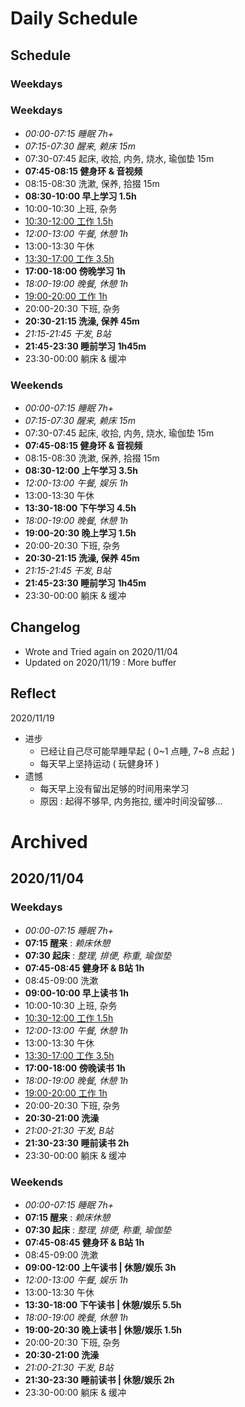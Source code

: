 # Daily Schedule

## Schedule

### Weekdays

### Weekdays

- _00:00-07:15 睡眠 7h+_
- _07:15-07:30 醒来, 赖床 15m_
- 07:30-07:45 起床, 收拾, 内务, 烧水, 瑜伽垫 15m
- **07:45-08:15 健身环 & 音视频**
- 08:15-08:30 洗漱, 保养, 拾掇 15m
- **08:30-10:00 早上学习 1.5h**
- 10:00-10:30 上班, 杂务
- <u>10:30-12:00 工作 1.5h</u>
- _12:00-13:00 午餐, 休憩 1h_
- 13:00-13:30 午休
- <u>13:30-17:00 工作 3.5h</u>
- **17:00-18:00 傍晚学习 1h**
- _18:00-19:00 晚餐, 休憩 1h_
- <u>19:00-20:00 工作 1h</u>
- 20:00-20:30 下班, 杂务
- **20:30-21:15 洗澡, 保养 45m**
- _21:15-21:45 干发, B站_
- **21:45-23:30 睡前学习 1h45m**
- 23:30-00:00 躺床 & 缓冲

### Weekends

- _00:00-07:15 睡眠 7h+_
- _07:15-07:30 醒来, 赖床 15m_
- 07:30-07:45 起床, 收拾, 内务, 烧水, 瑜伽垫 15m
- **07:45-08:15 健身环 & 音视频**
- 08:15-08:30 洗漱, 保养, 拾掇 15m
- **08:30-12:00 上午学习 3.5h**
- _12:00-13:00 午餐, 娱乐 1h_
- 13:00-13:30 午休
- **13:30-18:00 下午学习 4.5h**
- _18:00-19:00 晚餐, 休憩 1h_
- **19:00-20:30 晚上学习 1.5h**
- 20:00-20:30 下班, 杂务
- **20:30-21:15 洗澡, 保养 45m**
- _21:15-21:45 干发, B站_
- **21:45-23:30 睡前学习 1h45m**
- 23:30-00:00 躺床 & 缓冲

## Changelog

- Wrote and Tried again on 2020/11/04
- Updated on 2020/11/19 : More buffer

## Reflect

2020/11/19

- 进步
    - 已经让自己尽可能早睡早起 ( 0~1 点睡, 7~8 点起 )
    - 每天早上坚持运动 ( 玩健身环 )
- 遗憾
    - 每天早上没有留出足够的时间用来学习
    - 原因 : 起得不够早, 内务拖拉, 缓冲时间没留够…

# Archived

## 2020/11/04

### Weekdays

- _00:00-07:15 睡眠 7h+_
- **07:15 醒来** : _赖床休憩_
- **07:30 起床** : _整理, 排便, 称重, 瑜伽垫_
- **07:45-08:45 健身环 & B站 1h**
- 08:45-09:00 洗漱
- **09:00-10:00 早上读书 1h**
- 10:00-10:30 上班, 杂务
- <u>10:30-12:00 工作 1.5h</u>
- _12:00-13:00 午餐, 休憩 1h_
- 13:00-13:30 午休
- <u>13:30-17:00 工作 3.5h</u>
- **17:00-18:00 傍晚读书 1h**
- _18:00-19:00 晚餐, 休憩 1h_
- <u>19:00-20:00 工作 1h</u>
- 20:00-20:30 下班, 杂务
- **20:30-21:00 洗澡**
- _21:00-21:30 干发, B站_
- **21:30-23:30 睡前读书 2h**
- 23:30-00:00 躺床 & 缓冲

### Weekends

- _00:00-07:15 睡眠 7h+_
- **07:15 醒来** : _赖床休憩_
- **07:30 起床** : _整理, 排便, 称重, 瑜伽垫_
- **07:45-08:45 健身环 & B站 1h**
- 08:45-09:00 洗漱
- **09:00-12:00 上午读书 | 休憩/娱乐 3h**
- _12:00-13:00 午餐, 娱乐 1h_
- 13:00-13:30 午休
- **13:30-18:00 下午读书 | 休憩/娱乐 5.5h**
- _18:00-19:00 晚餐, 休憩 1h_
- **19:00-20:30 晚上读书 | 休憩/娱乐 1.5h**
- 20:00-20:30 下班, 杂务
- **20:30-21:00 洗澡**
- _21:00-21:30 干发, B站_
- **21:30-23:30 睡前读书 | 休憩/娱乐 2h**
- 23:30-00:00 躺床 & 缓冲
